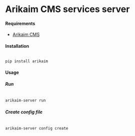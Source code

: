 # Arikaim CMS services server



#### Requirements 
  * [Arikaim CMS](https://github.com/arikaim/arikaim)


#### Installation

```sh

pip install arikaim

```

#### Usage

##### Run

```sh

arikaim-server run

```

##### Create config file

```sh

arikaim-server config create

```
